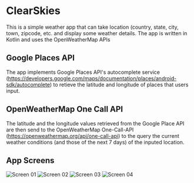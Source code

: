 # ClearSkies
This is a simple weather app that can take location (country, state, city, town, zipcode, etc. and display some weather details. The app is written in Kotlin and uses the OpenWeatherMap APIs

## Google Places API
The app implements Google Places API's autocomplete service (https://developers.google.com/maps/documentation/places/android-sdk/autocomplete) to retieve the latitude and longitude of places that users input.

## OpenWeatherMap One Call API
The latitude and the longitude values retrieved from the Google Place API are then send to the OpenWeatherMap One-Call-API (https://openweathermap.org/api/one-call-api) to the query the current weather conditions (and those of the next 7 days) of the inputed location.

## App Screens
![Screen 01](https://github.com/et-enchill/ClearSkies/blob/master/screens/01.png)
![Screen 02](https://github.com/et-enchill/ClearSkies/blob/master/screens/02.png)
![Screen 03](https://github.com/et-enchill/ClearSkies/blob/master/screens/03.png)
![Screen 04](https://github.com/et-enchill/ClearSkies/blob/master/screens/04.png)
